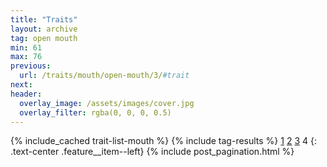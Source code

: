 ```yaml
---
title: "Traits"
layout: archive
tag: open mouth
min: 61
max: 76
previous:
  url: /traits/mouth/open-mouth/3/#trait
next:
header:
  overlay_image: /assets/images/cover.jpg
  overlay_filter: rgba(0, 0, 0, 0.5)
---
```

{% include_cached trait-list-mouth %}
{% include tag-results %}
[1](/traits/mouth/open-mouth/1/#trait) [2](/traits/mouth/open-mouth/2/#trait) [3](/traits/mouth/open-mouth/3/#trait) 4 
{: .text-center .feature__item--left}
{% include post_pagination.html %}
